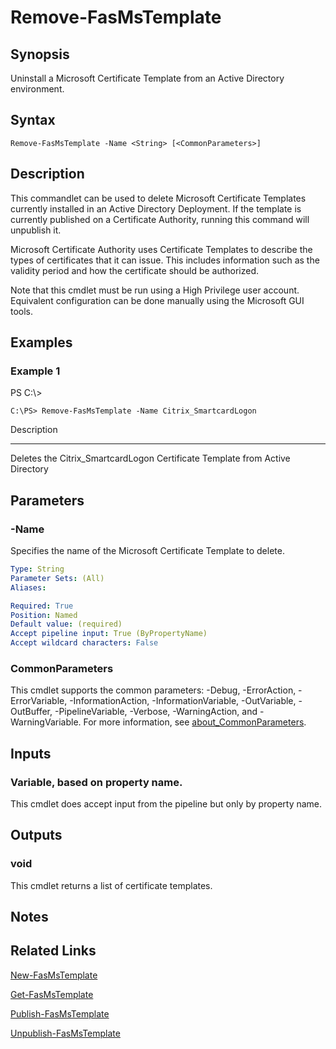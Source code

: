 # Remove-FasMsTemplate

## Synopsis
Uninstall a Microsoft Certificate Template from an Active Directory environment.

## Syntax

```
Remove-FasMsTemplate -Name <String> [<CommonParameters>]
```

## Description
This commandlet can be used to delete Microsoft Certificate Templates currently installed in an Active Directory Deployment. 
If the template is currently published on a Certificate Authority, running this command will unpublish it.

Microsoft Certificate Authority uses Certificate Templates to describe the types of certificates that it can issue. 
This includes information such as the validity period and how the certificate should be authorized.

Note that this cmdlet must be run using a High Privilege user account. 
Equivalent configuration can be done manually using the Microsoft GUI tools.

## Examples

### Example 1
PS C:\\\>

```
C:\PS> Remove-FasMsTemplate -Name Citrix_SmartcardLogon
```

Description

-----------

Deletes the Citrix_SmartcardLogon Certificate Template from Active Directory

## Parameters

### -Name
Specifies the name of the Microsoft Certificate Template to delete.

```yaml
Type: String
Parameter Sets: (All)
Aliases:

Required: True
Position: Named
Default value: (required)
Accept pipeline input: True (ByPropertyName)
Accept wildcard characters: False
```

### CommonParameters
This cmdlet supports the common parameters: -Debug, -ErrorAction, -ErrorVariable, -InformationAction, -InformationVariable, -OutVariable, -OutBuffer, -PipelineVariable, -Verbose, -WarningAction, and -WarningVariable. For more information, see [about_CommonParameters](http://go.microsoft.com/fwlink/?LinkID=113216).

## Inputs

### Variable, based on property name.
This cmdlet does accept input from the pipeline but only by property name.

## Outputs

### void
This cmdlet returns a list of certificate templates.

## Notes

## Related Links

[New-FasMsTemplate]()

[Get-FasMsTemplate]()

[Publish-FasMsTemplate]()

[Unpublish-FasMsTemplate]()


